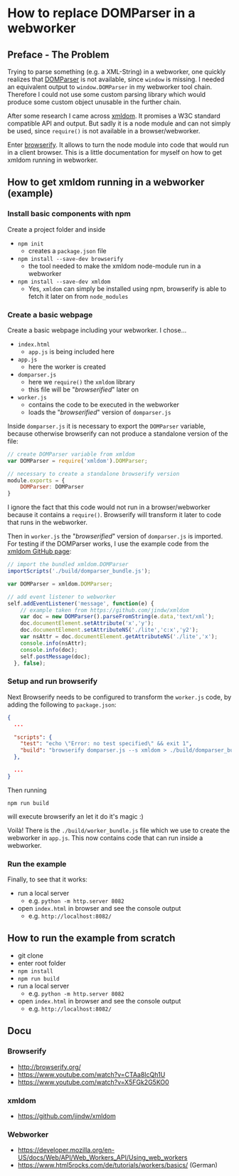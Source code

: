 # How to replace DOMParser in a webworker
## Preface - The Problem
Trying to parse something (e.g. a XML-String) in a webworker, one quickly realizes that [DOMParser](https://developer.mozilla.org/en-US/docs/Web/API/DOMParser) is not available, since `window` is missing. I needed an equivalent output to `window.DOMParser` in my webworker tool chain. Therefore I could not use some custom parsing library which would produce some custom object unusable in the further chain.

After some research I came across [xmldom](https://github.com/jindw/xmldom). It promises a W3C standard compatible API and output. But sadly it is a node module and can not simply be used, since `require()` is not available in a browser/webworker.

Enter [browserify](http://browserify.org/). It allows to turn the node module into code that would run in a client browser. This is a little documentation for myself on how to get xmldom running in webworker.

## How to get xmldom running in a webworker (example)
### Install basic components with npm

Create a project folder and inside

* `npm init`
    * creates a `package.json` file
* `npm install --save-dev browserify`
    * the tool needed to make the xmldom node-module run in a webworker
* `npm install --save-dev xmldom`
    * Yes, `xmldom` can simply be installed using npm, browserify is able to fetch it later on from `node_modules`

### Create a basic webpage

Create a basic webpage including your webworker. I chose...

* `index.html`
    * `app.js` is being included here
* `app.js`
    * here the worker is created
* `domparser.js`
    * here we `require()` the `xmldom` library
    * this file will be "_browserified_" later on
* `worker.js`
    * contains the code to be executed in the webworker
    * loads the "_browserified_" version of `domparser.js`

Inside `domparser.js` it is necessary to export the `DOMParser` variable, because otherwise browserify can not produce a standalone version of the file:

```javascript
// create DOMParser variable from xmldom
var DOMParser = require('xmldom').DOMParser;

// necessary to create a standalone browserify version
module.exports = {
    DOMParser: DOMParser
}

```

I ignore the fact that this code would not run in a browser/webworker because it contains a `require()`. Browserify will transform it later to code that runs in the webworker.

Then in `worker.js` the "_browserified_" version of `domparser.js` is imported. For testing if the DOMParser works, I use the example code from the [xmldom GitHub page](https://github.com/jindw/xmldom#example):

```javascript
// import the bundled xmldom.DOMParser
importScripts('./build/domparser_bundle.js');

var DOMParser = xmldom.DOMParser;

// add event listener to webworker
self.addEventListener('message', function(e) {
    // example taken from https://github.com/jindw/xmldom
    var doc = new DOMParser().parseFromString(e.data,'text/xml');
    doc.documentElement.setAttribute('x','y');
    doc.documentElement.setAttributeNS('./lite','c:x','y2');
    var nsAttr = doc.documentElement.getAttributeNS('./lite','x');
    console.info(nsAttr);
    console.info(doc);
    self.postMessage(doc);
  }, false);
```

### Setup and run browserify

Next Browserify needs to be configured to transform the `worker.js` code, by adding the following to `package.json`:

```json
{
  ...

  "scripts": {
    "test": "echo \"Error: no test specified\" && exit 1",
    "build": "browserify domparser.js --s xmldom > ./build/domparser_bundle.js"
  },

  ...
}
```

Then running

`npm run build`

will execute browserify an let it do it's magic :)

Voilà! There is the `./build/worker_bundle.js` file which we use to create the webworker in `app.js`. This now contains code that can run inside a webworker.

### Run the example

Finally, to see that it works:

* run a local server
    * e.g. `python -m http.server 8082`
* open `index.html` in browser and see the console output
    * e.g. `http://localhost:8082/`



## How to run the example from scratch
* git clone
* enter root folder
* `npm install`
* `npm run build`
* run a local server
    * e.g. `python -m http.server 8082`
* open `index.html` in browser and see the console output
    * e.g. `http://localhost:8082/`

## Docu
### Browserify
* http://browserify.org/
* https://www.youtube.com/watch?v=CTAa8IcQh1U
* https://www.youtube.com/watch?v=X5FGk2G5KO0

### xmldom
* https://github.com/jindw/xmldom

### Webworker
* https://developer.mozilla.org/en-US/docs/Web/API/Web_Workers_API/Using_web_workers
* https://www.html5rocks.com/de/tutorials/workers/basics/ (German)
